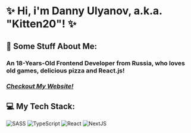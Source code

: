 # ✨ Hi, i'm Danny Ulyanov, a.k.a. "Kitten20"! ✨

## 💫 Some Stuff About Me:
### An 18-Years-Old Frontend Developer from Russia, who loves old games, delicious pizza and React.js!
### [*Checkout My Website!*](https://scriptkitty.ru)

## 💻 My Tech Stack:
![SASS](https://img.shields.io/badge/scss-%23239120.svg?style=for-the-badge&logo=sass&logoColor=white&color=E095D9)
![TypeScript](https://img.shields.io/badge/typescript-%23239120.svg?style=for-the-badge&logo=typescript&logoColor=white&color=%232CABE1)
![React](https://img.shields.io/badge/react-%23239120.svg?style=for-the-badge&logo=react&logoColor=white&color=2AD0E5)
![NextJS](https://img.shields.io/badge/next.js-%23239120.svg?style=for-the-badge&logo=next.js&logoColor=white&color=393955)
